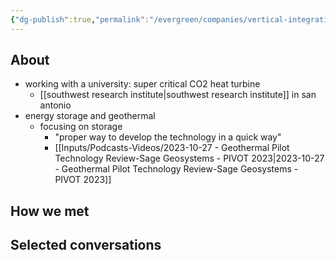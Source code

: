 ```yaml
---
{"dg-publish":true,"permalink":"/evergreen/companies/vertical-integration/sage-geosystems/","tags":["work/proto_ventures","company"]}
---
```


## About



- working with a university: super critical CO2 heat turbine
	- [[southwest research institute\|southwest research institute]] in san antonio
- energy storage and geothermal
	- focusing on storage
		- "proper way to develop the technology in a quick way"
		- [[Inputs/Podcasts-Videos/2023-10-27 - Geothermal Pilot Technology Review-Sage Geosystems - PIVOT 2023\|2023-10-27 - Geothermal Pilot Technology Review-Sage Geosystems - PIVOT 2023]]


## How we met


## Selected conversations
